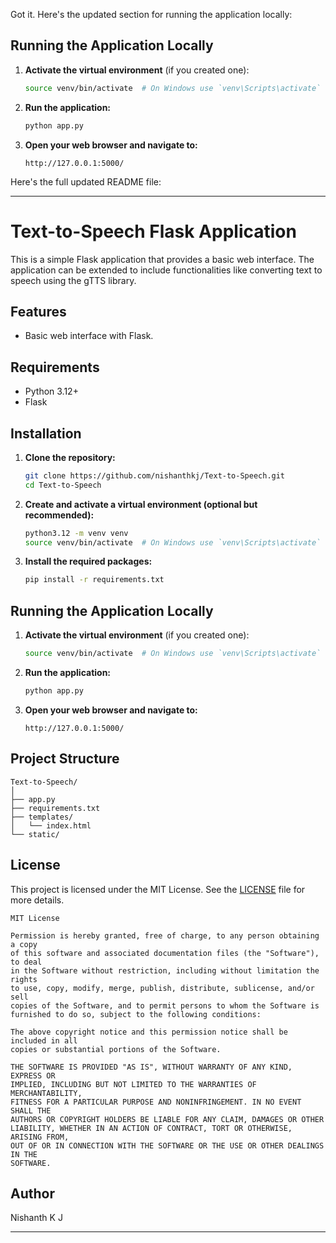 Got it. Here's the updated section for running the application locally:

## Running the Application Locally

1. **Activate the virtual environment** (if you created one):

    ```sh
    source venv/bin/activate  # On Windows use `venv\Scripts\activate`
    ```

2. **Run the application:**

    ```sh
    python app.py
    ```

3. **Open your web browser and navigate to:**

    ```
    http://127.0.0.1:5000/
    ```

Here's the full updated README file:

---

# Text-to-Speech Flask Application

This is a simple Flask application that provides a basic web interface. The application can be extended to include functionalities like converting text to speech using the gTTS library.

## Features

- Basic web interface with Flask.

## Requirements

- Python 3.12+
- Flask

## Installation

1. **Clone the repository:**

    ```sh
    git clone https://github.com/nishanthkj/Text-to-Speech.git
    cd Text-to-Speech
    ```

2. **Create and activate a virtual environment (optional but recommended):**

    ```sh
    python3.12 -m venv venv
    source venv/bin/activate  # On Windows use `venv\Scripts\activate`
    ```

3. **Install the required packages:**

    ```sh
    pip install -r requirements.txt
    ```

## Running the Application Locally

1. **Activate the virtual environment** (if you created one):

    ```sh
    source venv/bin/activate  # On Windows use `venv\Scripts\activate`
    ```

2. **Run the application:**

    ```sh
    python app.py
    ```

3. **Open your web browser and navigate to:**

    ```
    http://127.0.0.1:5000/
    ```

## Project Structure

```
Text-to-Speech/
│
├── app.py
├── requirements.txt
├── templates/
│   └── index.html
└── static/
```

## License

This project is licensed under the MIT License. See the [LICENSE](LICENSE) file for more details.

```
MIT License

Permission is hereby granted, free of charge, to any person obtaining a copy
of this software and associated documentation files (the "Software"), to deal
in the Software without restriction, including without limitation the rights
to use, copy, modify, merge, publish, distribute, sublicense, and/or sell
copies of the Software, and to permit persons to whom the Software is
furnished to do so, subject to the following conditions:

The above copyright notice and this permission notice shall be included in all
copies or substantial portions of the Software.

THE SOFTWARE IS PROVIDED "AS IS", WITHOUT WARRANTY OF ANY KIND, EXPRESS OR
IMPLIED, INCLUDING BUT NOT LIMITED TO THE WARRANTIES OF MERCHANTABILITY,
FITNESS FOR A PARTICULAR PURPOSE AND NONINFRINGEMENT. IN NO EVENT SHALL THE
AUTHORS OR COPYRIGHT HOLDERS BE LIABLE FOR ANY CLAIM, DAMAGES OR OTHER
LIABILITY, WHETHER IN AN ACTION OF CONTRACT, TORT OR OTHERWISE, ARISING FROM,
OUT OF OR IN CONNECTION WITH THE SOFTWARE OR THE USE OR OTHER DEALINGS IN THE
SOFTWARE.
```

## Author

Nishanth K J

---

